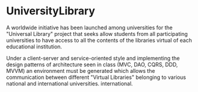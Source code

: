 # UniversityLibrary
A worldwide initiative has been launched among universities for the "Universal Library" project that seeks allow students from all participating universities to have access to all the contents of the libraries virtual of each educational institution.


Under a client-server and service-oriented style and implementing the design patterns of
architecture seen in class (MVC, DAO, CQRS, DDD, MVVM) an environment must be generated which allows the
communication between different "Virtual Libraries" belonging to various national and international universities.
international.
